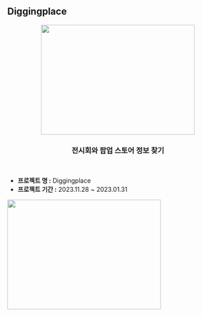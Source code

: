 ## Diggingplace
<div align="center">
<img src="https://github.com/sdyproject/diggingplace/assets/126428651/ba52afad-ef27-4453-8ef4-ad58cf787b75"  width="350" height="250">
   
  ### 전시회와 팝업 스토어 정보 찾기
  <br>
</div>

- **프로젝트 명 :** Diggingplace 
- **프로젝트 기간 :** 2023.11.28 ~ 2023.01.31



<img src="https://github.com/sdyproject/diggingplace/assets/126428651/9001ef71-b82f-471c-ab37-5fcdce0e11f0" width="350" height="250">
  










